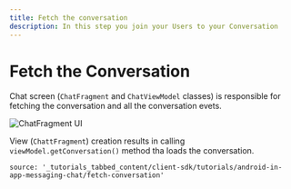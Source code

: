 ```yaml
---
title: Fetch the conversation
description: In this step you join your Users to your Conversation
---
```


# Fetch the Conversation

Chat screen (`ChatFragment` and `ChatViewModel` classes) is responsible for fetching the conversation and all the conversation evets.

![ChatFragment UI](/assets/images/client-sdk/android-in-app-messaging-chat/chat-fragment-ui.png)

View (`ChattFragment`) creation results in calling `viewModel.getConversation()` method tha loads the conversation.

```tabbed_content
source: '_tutorials_tabbed_content/client-sdk/tutorials/android-in-app-messaging-chat/fetch-conversation'
```
